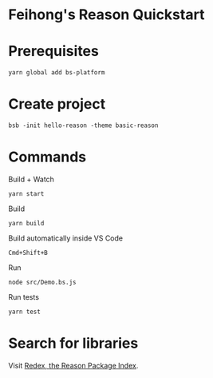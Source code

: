 # Feihong's Reason Quickstart

# Prerequisites

    yarn global add bs-platform

# Create project

    bsb -init hello-reason -theme basic-reason

# Commands

Build + Watch

    yarn start

Build

    yarn build

Build automatically inside VS Code

    Cmd+Shift+B

Run

    node src/Demo.bs.js

Run tests

    yarn test

# Search for libraries

Visit [Redex, the Reason Package Index](https://redex.github.io/).